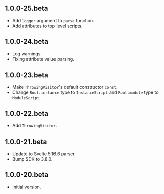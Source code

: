## 1.0.0-25.beta

- Add `logger` argument to `parse` function.
- Add attributes to top level scripts.

## 1.0.0-24.beta

- Log warnings.
- Fixing attribute value parsing.

## 1.0.0-23.beta

- Make `ThrowingVisitor`'s default constructor `const`.
- Change `Root.instance` type to `InstanceScript` and `Root.module` type to
  `ModuleScript`.

## 1.0.0-22.beta

- Add `ThrowingVisitor`.

## 1.0.0-21.beta

- Update to Svelte 5.16.6 parser.
- Bump SDK to 3.8.0.

## 1.0.0-20.beta

- Initial version.
